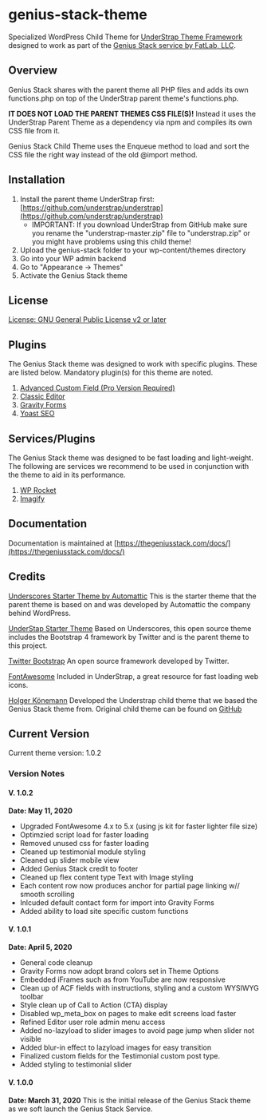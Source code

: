 # genius-stack-theme
Specialized WordPress Child Theme for [UnderStrap Theme Framework](https://github.com/understrap/understrap) designed to work as part of the [Genius Stack service by FatLab, LLC](https://thegeniusstack.com/).

## Overview
Genius Stack shares with the parent theme all PHP files and adds its own functions.php on top of the UnderStrap parent theme's functions.php.

**IT DOES NOT LOAD THE PARENT THEMES CSS FILE(S)!** Instead it uses the UnderStrap Parent Theme as a dependency via npm and compiles its own CSS file from it.

Genius Stack Child Theme uses the Enqueue method to load and sort the CSS file the right way instead of the old @import method.

## Installation
1. Install the parent theme UnderStrap first: [https://github.com/understrap/understrap](https://github.com/understrap/understrap)
   - IMPORTANT: If you download UnderStrap from GitHub make sure you rename the "understrap-master.zip" file to "understrap.zip" or you might have problems using this child theme!
2. Upload the genius-stack folder to your wp-content/themes directory
3. Go into your WP admin backend 
4. Go to "Appearance -> Themes"
5. Activate the Genius Stack theme

## License
[License: GNU General Public License v2 or later](http://www.gnu.org/licenses/gpl-2.0.html)

## Plugins
The Genius Stack theme was designed to work with specific plugins. These are listed below. Mandatory plugin(s) for this theme are noted.
1. [Advanced Custom Field (Pro Version Required)](https://www.advancedcustomfields.com/pro/)
2. [Classic Editor](https://wordpress.org/plugins/classic-editor/) 
3. [Gravity Forms](https://www.gravityforms.com/) 
4. [Yoast SEO](https://wordpress.org/plugins/wordpress-seo/) 

## Services/Plugins
The Genius Stack theme was designed to be fast loading and light-weight. The following are services we recommend to be used in conjunction with the theme to aid in its performance.
1. [WP Rocket](https://wp-rocket.me/)
2. [Imagify](https://wp-rocket.me/)

## Documentation
Documentation is maintained at [https://thegeniusstack.com/docs/](https://thegeniusstack.com/docs/)

## Credits
[Underscores Starter Theme by Automattic](https://underscores.me/)
This is the starter theme that the parent theme is based on and was developed by Automattic the company behind WordPress.

[UnderStap Starter Theme](https://understrap.com/)
Based on Underscores, this open source theme includes the Bootstrap 4 framework by Twitter and is the parent theme to this project.

[Twitter Bootstrap](https://getbootstrap.com/)
An open source framework developed by Twitter.

[FontAwesome](https://fontawesome.com/)
Included in UnderStrap, a great resource for fast loading web icons.

[Holger Könemann](https://www.holgerkoenemann.de/)
Developed the Understrap child theme that we based the Genius Stack theme from. Original child theme can be found on [GitHub](https://github.com/understrap/understrap-child)


## Current Version
Current theme version: 1.0.2

### Version Notes

#### V. 1.0.2
**Date: May 11, 2020**

* Upgraded FontAwesome 4.x to 5.x (using js kit for faster lighter file size)
* Optimzied script load for faster loading
* Removed unused css for faster loading
* Cleaned up testimonial module styling
* Cleaned up slider mobile view
* Added Genius Stack credit to footer
* Cleaned up flex content type Text with Image styling
* Each content row now produces anchor for partial page linking w// smooth scrolling
* Inlcuded default contact form for import into Gravity Forms
* Added ability to load site specific custom functions

#### V. 1.0.1
**Date: April 5, 2020**

* General code cleanup
* Gravity Forms now adopt brand colors set in Theme Options
* Embedded iFrames such as from YouTube are now responsive
* Clean up of ACF fields with instructions, styling and a custom WYSIWYG toolbar
* Style clean up of  Call to Action (CTA) display
* Disabled wp_meta_box on pages to make edit screens load faster
* Refined Editor user role admin menu access
* Added no-lazyload to slider images to avoid page jump when slider not visible
* Added blur-in effect to lazyload images for easy transition
* Finalized custom fields for the Testimonial custom post type.
* Added styling to testimonial slider


#### V. 1.0.0
**Date: March 31, 2020**
This is the initial release of the Genius Stack theme as we soft launch the Genius Stack Service. 